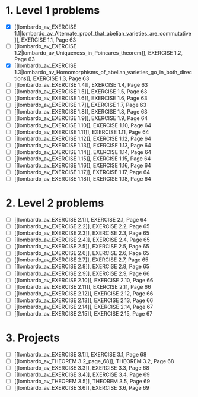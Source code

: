 # 1. Level 1 problems
- [x] [[lombardo_av_EXERCISE 1.1|lombardo_av_Alternate_proof_that_abelian_varieties_are_commutative]], EXERCISE 1.1, Page 63
- [ ] [[lombardo_av_EXERCISE 1.2|lombardo_av_Uniqueness_in_Poincares_theorem]], EXERCISE 1.2, Page 63
- [x] [[lombardo_av_EXERCISE 1.3|lombardo_av_Homomorphisms_of_abelian_varieties_go_in_both_directions]], EXERCISE 1.3, Page 63
- [ ] [[lombardo_av_EXERCISE 1.4]], EXERCISE 1.4, Page 63
- [ ] [[lombardo_av_EXERCISE 1.5]], EXERCISE 1.5, Page 63
- [ ] [[lombardo_av_EXERCISE 1.6]], EXERCISE 1.6, Page 63
- [ ] [[lombardo_av_EXERCISE 1.7]], EXERCISE 1.7, Page 63
- [ ] [[lombardo_av_EXERCISE 1.8]], EXERCISE 1.8, Page 63
- [ ] [[lombardo_av_EXERCISE 1.9]], EXERCISE 1.9, Page 64
- [ ] [[lombardo_av_EXERCISE 1.10]], EXERCISE 1.10, Page 64
- [ ] [[lombardo_av_EXERCISE 1.11]], EXERCISE 1.11, Page 64
- [ ] [[lombardo_av_EXERCISE 1.12]], EXERCISE 1.12, Page 64
- [ ] [[lombardo_av_EXERCISE 1.13]], EXERCISE 1.13, Page 64
- [ ] [[lombardo_av_EXERCISE 1.14]], EXERCISE 1.14, Page 64
- [ ] [[lombardo_av_EXERCISE 1.15]], EXERCISE 1.15, Page 64
- [ ] [[lombardo_av_EXERCISE 1.16]], EXERCISE 1.16, Page 64
- [ ] [[lombardo_av_EXERCISE 1.17]], EXERCISE 1.17, Page 64
- [ ] [[lombardo_av_EXERCISE 1.18]], EXERCISE 1.18, Page 64

# 2. Level 2 problems
- [ ] [[lombardo_av_EXERCISE 2.1]], EXERCISE 2.1, Page 64
- [ ] [[lombardo_av_EXERCISE 2.2]], EXERCISE 2.2, Page 65
- [ ] [[lombardo_av_EXERCISE 2.3]], EXERCISE 2.3, Page 65
- [ ] [[lombardo_av_EXERCISE 2.4]], EXERCISE 2.4, Page 65
- [ ] [[lombardo_av_EXERCISE 2.5]], EXERCISE 2.5, Page 65
- [ ] [[lombardo_av_EXERCISE 2.6]], EXERCISE 2.6, Page 65
- [ ] [[lombardo_av_EXERCISE 2.7]], EXERCISE 2.7, Page 65
- [ ] [[lombardo_av_EXERCISE 2.8]], EXERCISE 2.8, Page 65
- [ ] [[lombardo_av_EXERCISE 2.9]], EXERCISE 2.9, Page 66
- [ ] [[lombardo_av_EXERCISE 2.10]], EXERCISE 2.10, Page 66
- [ ] [[lombardo_av_EXERCISE 2.11]], EXERCISE 2.11, Page 66
- [ ] [[lombardo_av_EXERCISE 2.12]], EXERCISE 2.12, Page 66
- [ ] [[lombardo_av_EXERCISE 2.13]], EXERCISE 2.13, Page 66
- [ ] [[lombardo_av_EXERCISE 2.14]], EXERCISE 2.14, Page 67
- [ ] [[lombardo_av_EXERCISE 2.15]], EXERCISE 2.15, Page 67

# 3. Projects
- [ ] [[lombardo_av_EXERCISE 3.1]], EXERCISE 3.1, Page 68
- [ ] [[lombardo_av_THEOREM 3.2_page_68]], THEOREM 3.2, Page 68
- [ ] [[lombardo_av_EXERCISE 3.3]], EXERCISE 3.3, Page 68
- [ ] [[lombardo_av_EXERCISE 3.4]], EXERCISE 3.4, Page 69
- [ ] [[lombardo_av_THEOREM 3.5]], THEOREM 3.5, Page 69
- [ ] [[lombardo_av_EXERCISE 3.6]], EXERCISE 3.6, Page 69
